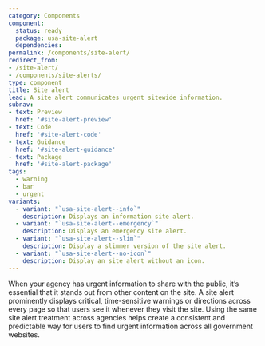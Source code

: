 ```yaml
---
category: Components
component:
  status: ready
  package: usa-site-alert
  dependencies:
permalink: /components/site-alert/
redirect_from:
- /site-alert/
- /components/site-alerts/
type: component
title: Site alert
lead: A site alert communicates urgent sitewide information.
subnav:
- text: Preview
  href: '#site-alert-preview'
- text: Code
  href: '#site-alert-code'
- text: Guidance
  href: '#site-alert-guidance'
- text: Package
  href: '#site-alert-package'
tags:
  - warning
  - bar
  - urgent
variants:
  - variant: "`usa-site-alert--info`"
    description: Displays an information site alert.
  - variant: "`usa-site-alert--emergency`"
    description: Displays an emergency site alert.
  - variant: "`usa-site-alert--slim`"
    description: Display a slimmer version of the site alert.
  - variant: "`usa-site-alert--no-icon`"
    description: Display an site alert without an icon.
---
```


When your agency has urgent information to share with the public, it’s essential that it stands out from other content on the site. A site alert prominently displays critical, time-sensitive warnings or directions across every page so that users see it whenever they visit the site. Using the same site alert treatment across agencies helps create a consistent and predictable way for users to find urgent information across all government websites.
